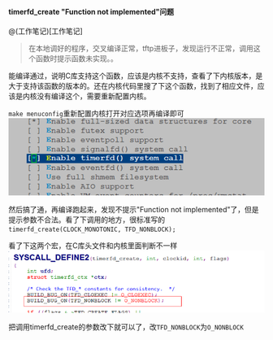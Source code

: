 #### timerfd_create  "Function not implemented"问题  
@(工作笔记)[工作笔记]  
  
>在本地调好的程序，交叉编译正常，tftp进板子，发现运行不正常，调用这个函数时提示函数未实现。。  
  
能编译通过，说明C库支持这个函数，应该是内核不支持，查看了下内核版本，是大于支持该函数的版本的。还在内核代码里搜了下这个函数，找到了相应文件，应该是内核没有编译这个，需要重新配置内核。  
  
`make menuconfig`重新配置内核打开对应选项再编译即可  
![Alt text](pic/./1506428740892.png)  
  
然后搞了通，再编译跑起来，发现不提示"Function not implemented"了，但是提示参数不合法。看了下调用的地方，很标准写的`timerfd_create(CLOCK_MONOTONIC, TFD_NONBLOCK);`  
  
看了下这两个宏，在C库头文件和内核里面判断不一样  
![Alt text](pic/./1506429035557.png)  
  
把调用timerfd_create的参数改下就可以了，改`TFD_NONBLOCK`为`O_NONBLOCK`  
  
